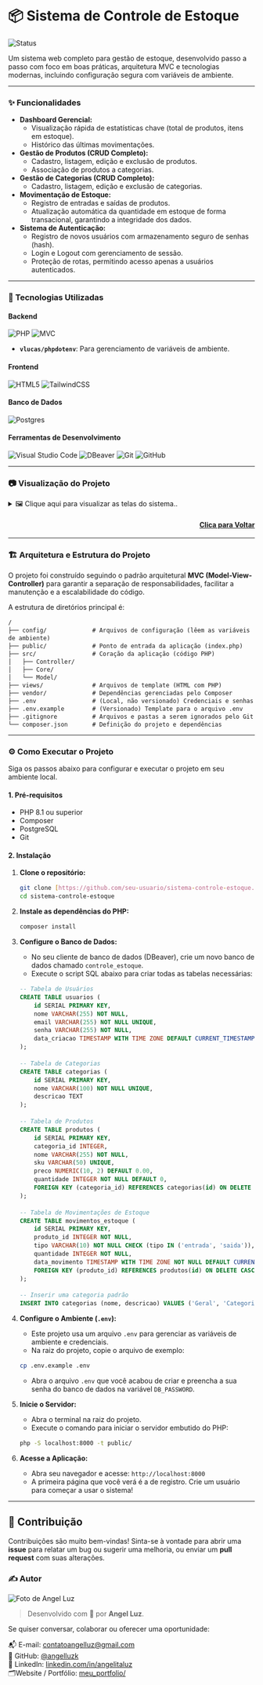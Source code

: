 # 📦 Sistema de Controle de Estoque

![Status](https://img.shields.io/badge/status-conclu%C3%ADdo-brightgreen?style=for-the-badge)

Um sistema web completo para gestão de estoque, desenvolvido passo a passo com foco em boas práticas, arquitetura MVC e tecnologias modernas, incluindo configuração segura com variáveis de ambiente.

---

### ✨ Funcionalidades

-   **Dashboard Gerencial:**
    -   Visualização rápida de estatísticas chave (total de produtos, itens em estoque).
    -   Histórico das últimas movimentações.
-   **Gestão de Produtos (CRUD Completo):**
    -   Cadastro, listagem, edição e exclusão de produtos.
    -   Associação de produtos a categorias.
-   **Gestão de Categorias (CRUD Completo):**
    -   Cadastro, listagem, edição e exclusão de categorias.
-   **Movimentação de Estoque:**
    -   Registro de entradas e saídas de produtos.
    -   Atualização automática da quantidade em estoque de forma transacional, garantindo a integridade dos dados.
-   **Sistema de Autenticação:**
    -   Registro de novos usuários com armazenamento seguro de senhas (hash).
    -   Login e Logout com gerenciamento de sessão.
    -   Proteção de rotas, permitindo acesso apenas a usuários autenticados.

---

### 🚀 Tecnologias Utilizadas

#### **Backend**
![PHP](https://img.shields.io/badge/php-%23777BB4.svg?style=for-the-badge&logo=php&logoColor=white)
![MVC](https://img.shields.io/badge/Arquitetura-MVC-blue?style=for-the-badge)
-   **`vlucas/phpdotenv`**: Para gerenciamento de variáveis de ambiente.

#### **Frontend**
![HTML5](https://img.shields.io/badge/html5-%23E34F26.svg?style=for-the-badge&logo=html5&logoColor=white)
![TailwindCSS](https://img.shields.io/badge/tailwindcss-%2338B2AC.svg?style=for-the-badge&logo=tailwind-css&logoColor=white)

#### **Banco de Dados**
![Postgres](https://img.shields.io/badge/postgres-%23316192.svg?style=for-the-badge&logo=postgresql&logoColor=white)

#### **Ferramentas de Desenvolvimento**
![Visual Studio Code](https://img.shields.io/badge/Visual%20Studio%20Code-0078d7.svg?style=for-the-badge&logo=visual-studio-code&logoColor=white)
![DBeaver](https://img.shields.io/badge/DBeaver-382b57.svg?style=for-the-badge&logo=dbeaver&logoColor=white)
![Git](https://img.shields.io/badge/git-%23F05033.svg?style=for-the-badge&logo=git&logoColor=white)
![GitHub](https://img.shields.io/badge/github-%23121011.svg?style=for-the-badge&logo=github&logoColor=white)

---

### 📷 Visualização do Projeto

<details>
  <summary>🖼️ Clique aqui para visualizar as telas do sistema..</summary>

  ![Tela de Login](public/img/tela-login.png)
  ![Tela de Cadastro](public/img/tela-cadastro.png)
  ![Tela Dashboard](public/img/tela-dashboard.png)
  ![Tela de Cadastro de Categorias](public/img/tela-cad-categoria.png)
  ![Tela de Cadastro de Produtos](public/img/tela-produtos.png)
  ![Tela de Movimentações](public/img/tela-movimentações.png)

</details>

<h4 align="right">

[Clica para Voltar](#-visualizacao-do-projeto)

</h4>

---

### 🏗️ Arquitetura e Estrutura do Projeto

O projeto foi construído seguindo o padrão arquitetural **MVC (Model-View-Controller)** para garantir a separação de responsabilidades, facilitar a manutenção e a escalabilidade do código.

A estrutura de diretórios principal é:

```
/
├── config/             # Arquivos de configuração (lêem as variáveis de ambiente)
├── public/             # Ponto de entrada da aplicação (index.php)
├── src/                # Coração da aplicação (código PHP)
│   ├── Controller/
│   ├── Core/
│   └── Model/
├── views/              # Arquivos de template (HTML com PHP)
├── vendor/             # Dependências gerenciadas pelo Composer
├── .env                # (Local, não versionado) Credenciais e senhas
├── .env.example        # (Versionado) Template para o arquivo .env
├── .gitignore          # Arquivos e pastas a serem ignorados pelo Git
└── composer.json       # Definição do projeto e dependências
```

---

### ⚙️ Como Executar o Projeto

Siga os passos abaixo para configurar e executar o projeto em seu ambiente local.

#### **1. Pré-requisitos**

-   PHP 8.1 ou superior
-   Composer
-   PostgreSQL
-   Git

#### **2. Instalação**

1.  **Clone o repositório:**
    ```bash
    git clone [https://github.com/seu-usuario/sistema-controle-estoque.git](https://github.com/seu-usuario/sistema-controle-estoque.git)
    cd sistema-controle-estoque
    ```

2.  **Instale as dependências do PHP:**
    ```bash
    composer install
    ```

3.  **Configure o Banco de Dados:**
    -   No seu cliente de banco de dados (DBeaver), crie um novo banco de dados chamado `controle_estoque`.
    -   Execute o script SQL abaixo para criar todas as tabelas necessárias:

    ```sql
    -- Tabela de Usuários
    CREATE TABLE usuarios (
        id SERIAL PRIMARY KEY,
        nome VARCHAR(255) NOT NULL,
        email VARCHAR(255) NOT NULL UNIQUE,
        senha VARCHAR(255) NOT NULL,
        data_criacao TIMESTAMP WITH TIME ZONE DEFAULT CURRENT_TIMESTAMP
    );

    -- Tabela de Categorias
    CREATE TABLE categorias (
        id SERIAL PRIMARY KEY,
        nome VARCHAR(100) NOT NULL UNIQUE,
        descricao TEXT
    );

    -- Tabela de Produtos
    CREATE TABLE produtos (
        id SERIAL PRIMARY KEY,
        categoria_id INTEGER,
        nome VARCHAR(255) NOT NULL,
        sku VARCHAR(50) UNIQUE,
        preco NUMERIC(10, 2) DEFAULT 0.00,
        quantidade INTEGER NOT NULL DEFAULT 0,
        FOREIGN KEY (categoria_id) REFERENCES categorias(id) ON DELETE SET NULL
    );

    -- Tabela de Movimentações de Estoque
    CREATE TABLE movimentos_estoque (
        id SERIAL PRIMARY KEY,
        produto_id INTEGER NOT NULL,
        tipo VARCHAR(10) NOT NULL CHECK (tipo IN ('entrada', 'saida')),
        quantidade INTEGER NOT NULL,
        data_movimento TIMESTAMP WITH TIME ZONE NOT NULL DEFAULT CURRENT_TIMESTAMP,
        FOREIGN KEY (produto_id) REFERENCES produtos(id) ON DELETE CASCADE
    );

    -- Inserir uma categoria padrão
    INSERT INTO categorias (nome, descricao) VALUES ('Geral', 'Categoria padrão para produtos não classificados.');
    ```

4.  **Configure o Ambiente (`.env`):**
    -   Este projeto usa um arquivo `.env` para gerenciar as variáveis de ambiente e credenciais.
    -   Na raiz do projeto, copie o arquivo de exemplo:
    ```bash
    cp .env.example .env
    ```
    -   Abra o arquivo `.env` que você acabou de criar e preencha a sua senha do banco de dados na variável `DB_PASSWORD`.

5.  **Inicie o Servidor:**
    -   Abra o terminal na raiz do projeto.
    -   Execute o comando para iniciar o servidor embutido do PHP:
    ```bash
    php -S localhost:8000 -t public/
    ```

6.  **Acesse a Aplicação:**
    -   Abra seu navegador e acesse: `http://localhost:8000`
    -   A primeira página que você verá é a de registro. Crie um usuário para começar a usar o sistema!

-----

## 🤝 Contribuição

Contribuições são muito bem-vindas\! Sinta-se à vontade para abrir uma **issue** para relatar um bug ou sugerir uma melhoria, ou enviar um **pull request** com suas alterações.

### ✍️ Autor

<img src="https://github.com/angelluzk.png" width="100px;" alt="Foto de Angel Luz"/>

> Desenvolvido com 💛 por **Angel Luz**.

Se quiser conversar, colaborar ou oferecer uma oportunidade:

📬 E-mail: [contatoangelluz@gmail.com](mailto:contatoangelluz@gmail.com)  
🐙 GitHub: [@angelluzk](https://github.com/angelluzk)  
💼 LinkedIn: [linkedin.com/in/angelitaluz](https://www.linkedin.com/in/angelitaluz/)  
🗂️Website / Portfólio: [meu_portfolio/](https://angelluzk.github.io/meu_portfolio/) 